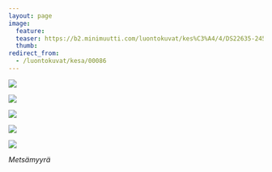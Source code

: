 ```yaml
---
layout: page
image:
  feature:
  teaser: https://b2.minimuutti.com/luontokuvat/kes%C3%A4/4/DS22635-245px.jpg
  thumb:
redirect_from:
  - /luontokuvat/kesa/00086
---
```


![](https://b2.minimuutti.com/luontokuvat/kes%C3%A4/4/DS22574-800px.jpg)

![](https://b2.minimuutti.com/luontokuvat/kes%C3%A4/4/DS22629-800px.jpg)

![](https://b2.minimuutti.com/luontokuvat/kes%C3%A4/4/DS22630-800px.jpg)

![](https://b2.minimuutti.com/luontokuvat/kes%C3%A4/4/DS22644-800px.jpg)

![](https://b2.minimuutti.com/luontokuvat/kes%C3%A4/4/DS22634-800px.jpg)

*Metsämyyrä*
